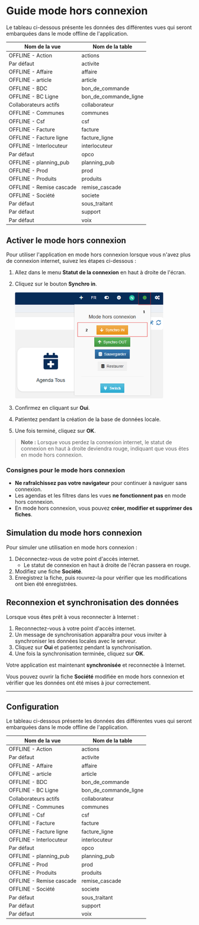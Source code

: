 # Guide mode hors connexion

Le tableau ci-dessous présente les données des différentes vues qui seront embarquées dans le mode offline de l'application.

| Nom de la vue             | Nom de la table         |
|---------------------------|-------------------------|
| OFFLINE - Action          | actions                 |
| Par défaut                | activite                |
| OFFLINE - Affaire         | affaire                 |
| OFFLINE - article         | article                 |
| OFFLINE - BDC             | bon_de_commande         |
| OFFLINE - BC Ligne        | bon_de_commande_ligne   |
| Collaborateurs actifs     | collaborateur           |
| OFFLINE - Communes        | communes                |
| OFFLINE - Csf             | csf                     |
| OFFLINE - Facture         | facture                 |
| OFFLINE - Facture ligne   | facture_ligne           |
| OFFLINE - Interlocuteur   | interlocuteur           |
| Par défaut                | opco                    |
| OFFLINE - planning_pub    | planning_pub            |
| OFFLINE - Prod            | prod                    |
| OFFLINE - Produits        | produits                |
| OFFLINE - Remise cascade  | remise_cascade          |
| OFFLINE - Société         | societe                 |
| Par défaut                | sous_traitant           |
| Par défaut                | support                 |
| Par défaut                | voix                    |

## Activer le mode hors connexion

Pour utiliser l'application en mode hors connexion lorsque vous n'avez plus de connexion internet, suivez les étapes ci-dessous :

1. Allez dans le menu **Statut de la connexion** en haut à droite de l'écran.
2. Cliquez sur le bouton **Synchro in**.

   <img src="./images/1.png" width="400" alt="Hearder Top" style="border-radius: 4px;"/>

3. Confirmez en cliquant sur **Oui**.
4. Patientez pendant la création de la base de données locale.
5. Une fois terminé, cliquez sur **OK**.

> **Note :** Lorsque vous perdez la connexion internet, le statut de connexion en haut à droite deviendra rouge, indiquant que vous êtes en mode hors connexion.

### Consignes pour le mode hors connexion
- **Ne rafraîchissez pas votre navigateur** pour continuer à naviguer sans connexion.
- Les agendas et les filtres dans les vues **ne fonctionnent pas** en mode hors connexion.
- En mode hors connexion, vous pouvez **créer, modifier et supprimer des fiches**.

## Simulation du mode hors connexion

Pour simuler une utilisation en mode hors connexion :

1. Déconnectez-vous de votre point d'accès internet.
   - Le statut de connexion en haut à droite de l'écran passera en rouge.
2. Modifiez une fiche **Société**.
3. Enregistrez la fiche, puis rouvrez-la pour vérifier que les modifications ont bien été enregistrées.

## Reconnexion et synchronisation des données

Lorsque vous êtes prêt à vous reconnecter à Internet :

1. Reconnectez-vous à votre point d'accès internet.
2. Un message de synchronisation apparaîtra pour vous inviter à synchroniser les données locales avec le serveur.
3. Cliquez sur **Oui** et patientez pendant la synchronisation.
4. Une fois la synchronisation terminée, cliquez sur **OK**.

Votre application est maintenant **synchronisée** et reconnectée à Internet.

Vous pouvez ouvrir la fiche **Société** modifiée en mode hors connexion et vérifier que les données ont été mises à jour correctement.

---

## Configuration

Le tableau ci-dessous présente les données des différentes vues qui seront embarquées dans le mode offline de l'application.

| Nom de la vue             | Nom de la table         |
|---------------------------|-------------------------|
| OFFLINE - Action          | actions                 |
| Par défaut                | activite                |
| OFFLINE - Affaire         | affaire                 |
| OFFLINE - article         | article                 |
| OFFLINE - BDC             | bon_de_commande         |
| OFFLINE - BC Ligne        | bon_de_commande_ligne   |
| Collaborateurs actifs     | collaborateur           |
| OFFLINE - Communes        | communes                |
| OFFLINE - Csf             | csf                     |
| OFFLINE - Facture         | facture                 |
| OFFLINE - Facture ligne   | facture_ligne           |
| OFFLINE - Interlocuteur   | interlocuteur           |
| Par défaut                | opco                    |
| OFFLINE - planning_pub    | planning_pub            |
| OFFLINE - Prod            | prod                    |
| OFFLINE - Produits        | produits                |
| OFFLINE - Remise cascade  | remise_cascade          |
| OFFLINE - Société         | societe                 |
| Par défaut                | sous_traitant           |
| Par défaut                | support                 |
| Par défaut                | voix                    |